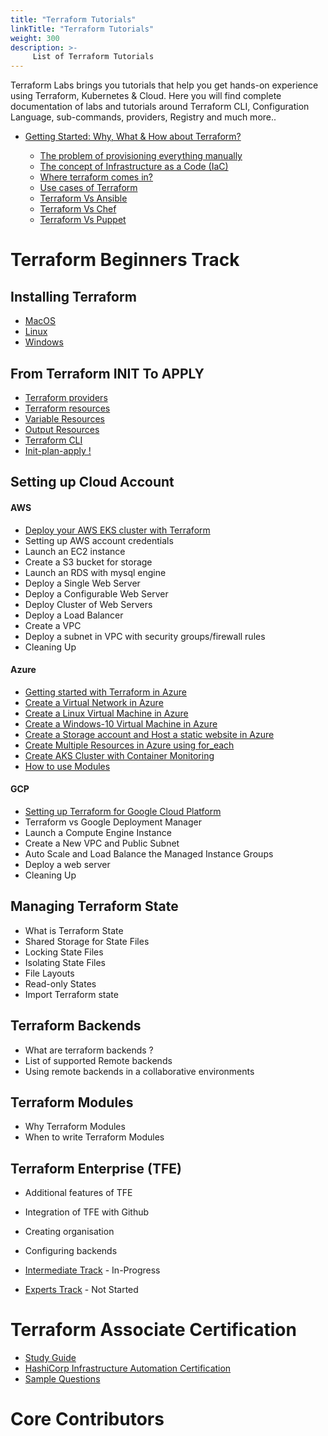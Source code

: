 ```yaml
---
title: "Terraform Tutorials"
linkTitle: "Terraform Tutorials"
weight: 300
description: >-
     List of Terraform Tutorials
---
```

Terraform Labs brings you tutorials that help you get hands-on experience using Terraform, Kubernetes & Cloud. Here you will find complete documentation of labs and tutorials around Terraform CLI, Configuration Language, sub-commands, providers, Registry and much more..


- [Getting Started: Why, What & How about Terraform?](getting-started/README.md) 

   - [The problem of provisioning everything manually](getting-started/the-problem.md)
   - [The concept of Infrastructure as a Code (IaC)](getting-started/iac.md)
   - [Where terraform comes in?](getting-started/terraform.md)
   - [Use cases of Terraform](getting-started/use-cases.md)
   - [Terraform Vs Ansible]()
   - [Terraform Vs Chef]()
   - [Terraform Vs Puppet]()


# Terraform Beginners Track

## Installing Terraform

  - [MacOS](beginners/os/mac/README.md)
  - [Linux](beginners/os/linux) 
  - [Windows](beginners/os/windows)
  

## From Terraform INIT To APPLY

  - [Terraform providers](beginners/providers/Terraform_Providers.md)
  - [Terraform resources](https://github.com/collabnix/terraform/blob/master/beginners/resources/Terraform_Resources.md)
  - [Variable Resources](https://github.com/collabnix/terraform/blob/master/beginners/resources/variables/README.md)
  - [Output Resources](https://github.com/collabnix/terraform/blob/master/beginners/resources/output/README.md)
  - [Terraform CLI](https://github.com/collabnix/terraform/blob/master/beginners/CLI/README.md)
  - [Init-plan-apply !](https://github.com/collabnix/terraform/blob/master/beginners/init-plan-apply/README.md)

## Setting up Cloud Account

#### AWS

  - [Deploy your AWS EKS cluster with Terraform](https://github.com/collabnix/terraform/tree/master/beginners/aws/eks)
  - Setting up AWS account credentials 
  - Launch an EC2 instance
  - Create a S3 bucket for storage
  - Launch an RDS with mysql engine
  - Deploy a Single Web Server
  - Deploy a Configurable Web Server
  - Deploy Cluster of Web Servers
  - Deploy a Load Balancer
  - Create a VPC 
  - Deploy a subnet in VPC with security groups/firewall rules
  - Cleaning Up

#### Azure
 
  - [Getting started with Terraform in Azure](https://github.com/collabnix/terraform/blob/master/beginners/azure/README.md)
  - [Create a Virtual Network in Azure](https://github.com/collabnix/terraform/blob/master/beginners/azure/virtualnetwork)
  - [Create a Linux Virtual Machine in Azure](https://github.com/collabnix/terraform/tree/master/beginners/azure/linuxVM)
  - [Create a Windows-10 Virtual Machine in Azure](https://github.com/collabnix/terraform/tree/master/beginners/azure/windowsVM)
  - [Create a Storage account and Host a static website in Azure](https://github.com/collabnix/terraform/tree/master/beginners/azure/storageAccount) 
  - [Create Multiple Resources in Azure using for_each](https://github.com/collabnix/terraform/tree/master/beginners/azure/multiple_resources) 
  - [Create AKS Cluster with Container Monitoring](https://github.com/collabnix/terraform/tree/master/beginners/azure/aks_cluster)
  - [How to use Modules](https://github.com/collabnix/terraform/tree/master/beginners/azure/module_example)

#### GCP

  - [Setting up Terraform for Google Cloud Platform](https://github.com/collabnix/terraform/blob/master/beginners/gcp/README.md)
  - Terraform vs Google Deployment Manager
  - Launch a Compute Engine Instance
  - Create a New VPC and Public Subnet
  - Auto Scale and Load Balance the Managed Instance Groups
  - Deploy a web server
  - Cleaning Up

## Managing Terraform State
 
  - What is Terraform State
  - Shared Storage for State Files
  - Locking State Files
  - Isolating State Files
  - File Layouts
  - Read-only States
  - Import Terraform state

## Terraform Backends

  - What are terraform backends ?
  - List of supported Remote backends 
  - Using remote backends in a collaborative environments

## Terraform Modules

  - Why Terraform Modules
  - When to write Terraform Modules


## Terraform Enterprise (TFE)
  - Additional features of TFE
  - Integration of TFE with Github
  - Creating organisation
  - Configuring backends



- [Intermediate Track](./intermediate/README.md) - In-Progress

- [Experts Track](./experts/README.md) - Not Started


# Terraform Associate Certification

- [Study Guide](https://learn.hashicorp.com/terraform/certification/terraform-associate-study-guide) <br>
- [HashiCorp Infrastructure Automation Certification](https://www.hashicorp.com/certification/terraform-associate/)<br>
- [Sample Questions](https://learn.hashicorp.com/terraform/certification/terraform-associate-sample-questions)<br>

# Core Contributors
